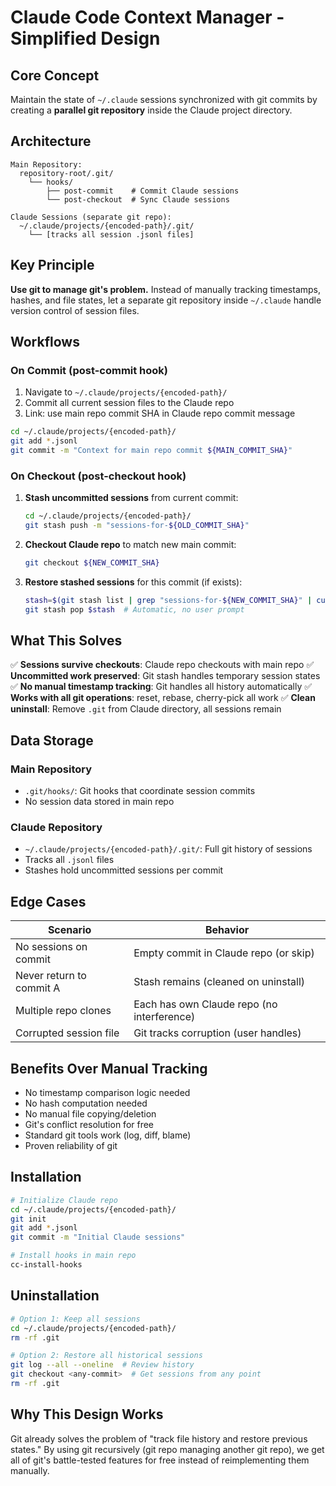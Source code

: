 # Claude Code Context Manager - Simplified Design

## Core Concept

Maintain the state of `~/.claude` sessions synchronized with git commits by creating a **parallel git repository** inside the Claude project directory.

## Architecture

```
Main Repository:
  repository-root/.git/
    └── hooks/
        ├── post-commit    # Commit Claude sessions
        └── post-checkout  # Sync Claude sessions

Claude Sessions (separate git repo):
  ~/.claude/projects/{encoded-path}/.git/
    └── [tracks all session .jsonl files]
```

## Key Principle

**Use git to manage git's problem.** Instead of manually tracking timestamps, hashes, and file states, let a separate git repository inside `~/.claude` handle version control of session files.

## Workflows

### On Commit (post-commit hook)

1. Navigate to `~/.claude/projects/{encoded-path}/`
2. Commit all current session files to the Claude repo
3. Link: use main repo commit SHA in Claude repo commit message

```bash
cd ~/.claude/projects/{encoded-path}/
git add *.jsonl
git commit -m "Context for main repo commit ${MAIN_COMMIT_SHA}"
```

### On Checkout (post-checkout hook)

1. **Stash uncommitted sessions** from current commit:
   ```bash
   cd ~/.claude/projects/{encoded-path}/
   git stash push -m "sessions-for-${OLD_COMMIT_SHA}"
   ```

2. **Checkout Claude repo** to match new main commit:
   ```bash
   git checkout ${NEW_COMMIT_SHA}
   ```

3. **Restore stashed sessions** for this commit (if exists):
   ```bash
   stash=$(git stash list | grep "sessions-for-${NEW_COMMIT_SHA}" | cut -d: -f1)
   git stash pop $stash  # Automatic, no user prompt
   ```

## What This Solves

✅ **Sessions survive checkouts**: Claude repo checkouts with main repo
✅ **Uncommitted work preserved**: Git stash handles temporary session states
✅ **No manual timestamp tracking**: Git handles all history automatically
✅ **Works with all git operations**: reset, rebase, cherry-pick all work
✅ **Clean uninstall**: Remove `.git` from Claude directory, all sessions remain

## Data Storage

### Main Repository
- `.git/hooks/`: Git hooks that coordinate session commits
- No session data stored in main repo

### Claude Repository
- `~/.claude/projects/{encoded-path}/.git/`: Full git history of sessions
- Tracks all `.jsonl` files
- Stashes hold uncommitted sessions per commit

## Edge Cases

| Scenario | Behavior |
|----------|----------|
| No sessions on commit | Empty commit in Claude repo (or skip) |
| Never return to commit A | Stash remains (cleaned on uninstall) |
| Multiple repo clones | Each has own Claude repo (no interference) |
| Corrupted session file | Git tracks corruption (user handles) |

## Benefits Over Manual Tracking

- No timestamp comparison logic needed
- No hash computation needed
- No manual file copying/deletion
- Git's conflict resolution for free
- Standard git tools work (log, diff, blame)
- Proven reliability of git

## Installation

```bash
# Initialize Claude repo
cd ~/.claude/projects/{encoded-path}/
git init
git add *.jsonl
git commit -m "Initial Claude sessions"

# Install hooks in main repo
cc-install-hooks
```

## Uninstallation

```bash
# Option 1: Keep all sessions
cd ~/.claude/projects/{encoded-path}/
rm -rf .git

# Option 2: Restore all historical sessions
git log --all --oneline  # Review history
git checkout <any-commit>  # Get sessions from any point
rm -rf .git
```

## Why This Design Works

Git already solves the problem of "track file history and restore previous states." By using git recursively (git repo managing another git repo), we get all of git's battle-tested features for free instead of reimplementing them manually.
